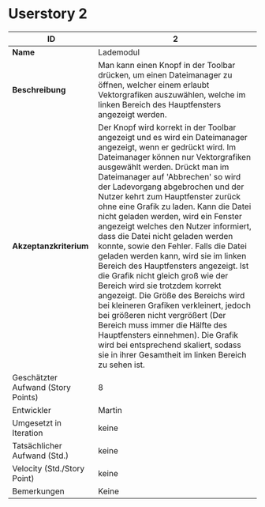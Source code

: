 # Userstory 2  

|**ID**|2|
|-|-|
|**Name**|Lademodul|
|**Beschreibung**|Man kann einen Knopf in der Toolbar drücken, um einen Dateimanager zu öffnen, welcher einem erlaubt Vektorgrafiken auszuwählen, welche im linken Bereich des Hauptfensters angezeigt werden.|
|**Akzeptanzkriterium**|Der Knopf wird korrekt in der Toolbar angezeigt und es wird ein Dateimanager angezeigt, wenn er gedrückt wird. Im Dateimanager können nur Vektorgrafiken ausgewählt werden. Drückt man im Dateimanager auf 'Abbrechen' so wird der Ladevorgang abgebrochen und der Nutzer kehrt zum Hauptfenster zurück ohne eine Grafik zu laden. Kann die Datei nicht geladen werden, wird ein Fenster angezeigt welches den Nutzer informiert, dass die Datei nicht geladen werden konnte, sowie den Fehler. Falls die Datei geladen werden kann, wird sie im linken Bereich des Hauptfensters angezeigt. Ist die Grafik nicht gleich groß wie der Bereich wird sie trotzdem korrekt angezeigt. Die Größe des Bereichs wird bei kleineren Grafiken verkleinert, jedoch bei größeren nicht vergrößert (Der Bereich muss immer die Hälfte des Hauptfensters einnehmen). Die Grafik wird bei entsprechend skaliert, sodass sie in ihrer Gesamtheit im linken Bereich zu sehen ist.|
|Geschätzter Aufwand (Story Points)|8|
|Entwickler|Martin|
|Umgesetzt in Iteration|keine|
|Tatsächlicher Aufwand (Std.)|keine|
|Velocity (Std./Story Point)|keine|
|Bemerkungen|Keine|